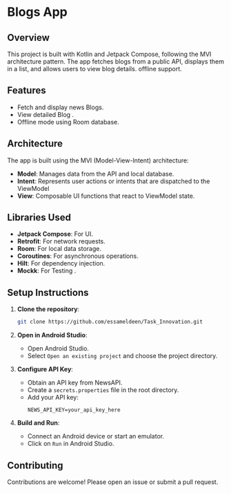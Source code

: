 # Blogs App

## Overview

This project is  built with Kotlin and Jetpack Compose, following the MVI architecture pattern. The app fetches blogs from a public API, displays them in a list, and allows users to view blog details. offline support.

## Features

- Fetch and display news Blogs.
- View detailed Blog .
- Offline mode using Room database.

## Architecture

The app is built using the MVI (Model-View-Intent) architecture:
- **Model**: Manages data from the API and local database.
- **Intent**: Represents user actions or intents that are dispatched to the ViewModel
- **View**: Composable UI functions that react to ViewModel state.

## Libraries Used

- **Jetpack Compose**: For UI.
- **Retrofit**: For network requests.
- **Room**: For local data storage.
- **Coroutines**: For asynchronous operations.
- **Hilt**: For dependency injection.
- **Mockk**: For Testing .

## Setup Instructions

1. **Clone the repository**:
    ```bash
    git clone https://github.com/essameldeen/Task_Innovation.git
 
    ```

2. **Open in Android Studio**:
    - Open Android Studio.
    - Select `Open an existing project` and choose the project directory.

3. **Configure API Key**:
    - Obtain an API key from NewsAPI.
    - Create a `secrets.properties` file in the root directory.
    - Add your API key:
      ```
      NEWS_API_KEY=your_api_key_here
      ```

4. **Build and Run**:
    - Connect an Android device or start an emulator.
    - Click on `Run` in Android Studio.

## Contributing

Contributions are welcome! Please open an issue or submit a pull request.


